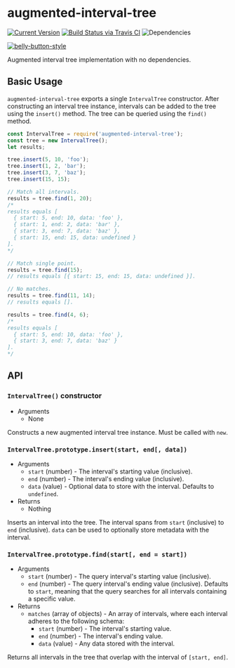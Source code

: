 # augmented-interval-tree

[![Current Version](https://img.shields.io/npm/v/augmented-interval-tree.svg)](https://www.npmjs.org/package/augmented-interval-tree)
[![Build Status via Travis CI](https://travis-ci.org/continuationlabs/augmented-interval-tree.svg?branch=master)](https://travis-ci.org/continuationlabs/augmented-interval-tree)
![Dependencies](http://img.shields.io/david/continuationlabs/augmented-interval-tree.svg)

[![belly-button-style](https://cdn.rawgit.com/continuationlabs/belly-button/master/badge.svg)](https://github.com/continuationlabs/belly-button)

Augmented interval tree implementation with no dependencies.

## Basic Usage

`augmented-interval-tree` exports a single `IntervalTree` constructor. After constructing an interval tree instance, intervals can be added to the tree using the `insert()` method. The tree can be queried using the `find()` method.

```javascript
const IntervalTree = require('augmented-interval-tree');
const tree = new IntervalTree();
let results;

tree.insert(5, 10, 'foo');
tree.insert(1, 2, 'bar');
tree.insert(3, 7, 'baz');
tree.insert(15, 15);

// Match all intervals.
results = tree.find(1, 20);
/*
results equals [
  { start: 5, end: 10, data: 'foo' },
  { start: 1, end: 2, data: 'bar' },
  { start: 3, end: 7, data: 'baz' },
  { start: 15, end: 15, data: undefined }
].
*/

// Match single point.
results = tree.find(15);
// results equals [{ start: 15, end: 15, data: undefined }].

// No matches.
results = tree.find(11, 14);
// results equals [].

results = tree.find(4, 6);
/*
results equals [
  { start: 5, end: 10, data: 'foo' },
  { start: 3, end: 7, data: 'baz' }
].
*/
```

## API

### `IntervalTree()` constructor

  - Arguments
    - None

Constructs a new augmented interval tree instance. Must be called with `new`.

### `IntervalTree.prototype.insert(start, end[, data])`

  - Arguments
    - `start` (number) - The interval's starting value (inclusive).
    - `end` (number) - The interval's ending value (inclusive).
    - `data` (value) - Optional data to store with the interval. Defaults to `undefined`.
  - Returns
    - Nothing

Inserts an interval into the tree. The interval spans from `start` (inclusive) to `end` (inclusive). `data` can be used to optionally store metadata with the interval.


### `IntervalTree.prototype.find(start[, end = start])`

  - Arguments
    - `start` (number) - The query interval's starting value (inclusive).
    - `end` (number) - The query interval's ending value (inclusive). Defaults to `start`, meaning that the query searches for all intervals containing a specific value.
  - Returns
    - `matches` (array of objects) - An array of intervals, where each interval adheres to the following schema:
      - `start` (number) - The interval's starting value.
      - `end` (number) - The interval's ending value.
      - `data` (value) - Any data stored with the interval.

Returns all intervals in the tree that overlap with the interval of `[start, end]`.
